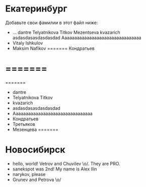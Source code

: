 Екатеринбург
===
Добавьте свои фамилии в этот файл ниже: 

* ...
dantre
Telyatnikova Titkov
Mezentseva
kvazarich
asdasdasasdasdasdad
Aaaaaaaaaaaaaaaaaaaaaaaaaaaaaaaa
* Vitaly Ishkulov
* Maksim Nafikov
=======
Кондратьев

=======
=======
=======
* dantre
* Telyatnikova Titkov
* kvazarich
* asdasdasasdasdasdad
* Aaaaaaaaaaaaaaaaaaaaaaaaaaaaaaaa
* Кондратьев
* Третьяков
* Мезенцева
=======


Новосибирск
=====

* hello, world! Vetrov and Chuvilev \o/. They are PRO.
* sanekspot was 2nd! My name is Alex Ilin
* narykov, please 
* Grunev and Petrova \o/
